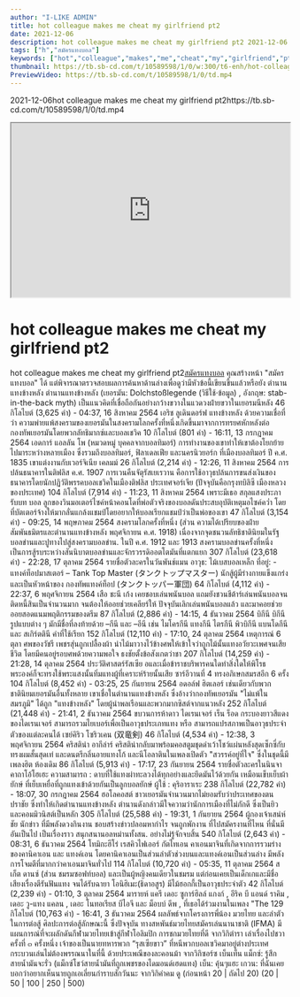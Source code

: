 ```yaml
---
author: "I-LIKE ADMIN"
title: hot colleague makes me cheat my girlfriend pt2
date: 2021-12-06
description: hot colleague makes me cheat my girlfriend pt2 2021-12-06 https://tb.sb-cd.com/t/10589598/1/0/td.mp4
tags: ["h","สมัครแทงบอล"]
keywords: ["hot","colleague","makes","me","cheat","my","girlfriend","pt2"]
thumbnail: https://tb.sb-cd.com/t/10589598/1/0/w:300/t6-enh/hot-colleague-makes-me-cheat-m.jpg
PreviewVideo: https://tb.sb-cd.com/t/10589598/1/0/td.mp4
---
```

2021-12-06hot colleague makes me cheat my girlfriend pt2https://tb.sb-cd.com/t/10589598/1/0/td.mp4
<!--more-->

<iframe width="100%" height="315" src="https://spankbang.com/6ayzi/embed/"></iframe>

# hot colleague makes me cheat my girlfriend pt2

hot colleague makes me cheat my girlfriend pt2[สมัครแทงบอล](https://ufapro888s.info/)
คุณสร้างหน้า "สมัครแทงบอล" ได้ แต่พิจารณาตรวจสอบผลการค้นหาด้านล่างเพื่อดูว่ามีหัวข้อนี้เขียนขึ้นแล้วหรือยัง
ตำนานแทงข้างหลัง
ตำนานแทงข้างหลัง (เยอรมัน:  Dolchstoßlegende (วิธีใช้·ข้อมูล) , อังกฤษ: stab-in-the-back myth) เป็นแนวคิดที่เชื่อถือกันอย่างกว้างขวางในแวดวงฝ่ายขวาในเยอรมนีหลัง
46 กิโลไบต์ (3,625 คำ) - 04:37, 16 สิงหาคม 2564
เอริช ลูเดินดอร์ฟ
แทงข้างหลัง ด้วยความเชื่อที่ว่า ความพ่ายแพ้สงครามของเยอรมันในสงครามโลกครั้งที่หนึ่งเกิดขึ้นมาจากการทรยศหักหลังต่อกองทัพเยอรมันโดยพวกลัทธิมากซ์และบอลเชวิค
10 กิโลไบต์ (801 คำ) - 16:11, 13 กรกฎาคม 2564
เอดการ์ แอลลัน โพ (หมวดหมู่ บุคคลจากบอลทิมอร์)
การทำงานของเขาทำให้เขาต้องโยกย้ายไปมาระหว่างหลายเมือง ซึ่งรวมถึงบอลทิมอร์, ฟิลาเดลเฟีย และนครนิวยอร์ก ที่เมืองบอลทิมอร์ ปี ค.ศ. 1835 เขาแต่งงานกับเวอร์จิเนีย เคลมม์
26 กิโลไบต์ (2,214 คำ) - 12:26, 11 สิงหาคม 2564
การปล้นธนาคารในติฟลิส ค.ศ. 1907
การเวนคืนจัตุรัสเยเรวาน คือการใช้อาวุธปล้นการขนส่งเงินของธนาคารโดยนักปฏิวัติพรรคบอลเชวิคในเมืองติฟลิส ประเทศจอร์เจีย (ปัจจุบันคือกรุงทบิลิซี เมืองหลวงของประเทศ)
104 กิโลไบต์ (7,914 คำ) - 11:23, 11 สิงหาคม 2564
เพราะมีเธอ
สกุลแสงประภา รับบท บอล ลูกของวินมอเตอร์ไซค์หน้าคอนโดที่พ่อตัวจริงของบอลดันประสบอุบัติเหตุมอไซค์คว่ำ โดยที่บัตเตอร์จ้างให้มากลั่นแกล้งแชมป์โดยอยากให้บอลเรียกแชมป์ว่าเป็นพ่อของเขา
47 กิโลไบต์ (3,154 คำ) - 09:25, 14 พฤษภาคม 2564
สงครามโลกครั้งที่หนึ่ง (ส่วน ความได้เปรียบของฝ่ายสัมพันธมิตรและตำนานแทงข้างหลัง พฤศจิกายน ค.ศ. 1918)
เนื่องจากจุดชนวนลัทธิชาตินิยมในรัฐบอลข่านและปูทางไปสู่สงครามบอลข่าน. ในปี ค.ศ. 1912 และ 1913 สงครามบอลข่านครั้งที่หนึ่งเป็นการสู้รบระหว่างสันนิบาตบอลข่านและจักรวรรดิออตโตมันที่แตกแยก
307 กิโลไบต์ (23,618 คำ) - 22:28, 17 ตุลาคม 2564
รายชื่อตัวละครในวันพันช์แมน
อาวุธ: ไม้เบสบอลเหล็ก ที่อยู่: - แทงค์ท็อปมาสเตอร์ – Tank Top Master (タンクトップマスター) นักสู้ผู้มีร่างกายแข็งแกร่งและเป็นหัวหน้าของ กองทัพแทงค์ท็อป (タンクトッパー軍団)
64 กิโลไบต์ (4,112 คำ) - 22:37, 6 พฤศจิกายน 2564
เสือ ชะนี เก้ง
เคยชอบเล่นพนันบอล แถมยังชวนชีต้าร์เล่นพนันบอลจนติดหนี้สินเป็นจำนวนมาก จนต้องให้ออยช่วยเคลียร์ให้ ปัจจุบันเลิกเล่นพนันบอลแล้ว และมาคอยช่วยออยสอดแนมพฤติกรรมของดรีม
87 กิโลไบต์ (2,886 คำ) - 14:15, 4 ธันวาคม 2564
บิกีนี
บิกีนีรูปแบบต่าง ๆ มักมีชื่อที่ลงท้ายด้วย –กีนี และ –อีนี เช่น ไมโครกีนี แทงกีนี ไตรกีนี พิวบิกีนี แบนโดกีนี และ สเกิร์ตตินี คำที่ใช้เรียก
152 กิโลไบต์ (12,110 คำ) - 17:10, 24 ตุลาคม 2564
เหตุการณ์ 6 ตุลา
ศพของวัชรี เพชรสุ่นถูกเปลื้องผ้า นำไม้มาวางไว้ข้างศพให้เข้าใจว่าถูกไม้นั้นแทงอวัยวะเพศจนเสียชีวิต โดยมีคนอยู่รอบศพด้วยความพอใจ ธงชัยตั้งข้อสังเกตว่าชา
207 กิโลไบต์ (14,259 คำ) - 21:28, 14 ตุลาคม 2564
ประวัติศาสตร์รัสเซีย
อและเมื่อข้าราชบริพารคนใดทำสิ่งใดให้พิโรธ พระองค์ก็จะทรงใช้พระแสงนั้นทิ่มแทงผู้ที่เคราะห์ร้ายนั้นเสีย ซาร์อีวานที่ 4 ทรงอภิเษกสมรสอีก 6 ครั้ง
104 กิโลไบต์ (8,452 คำ) - 03:25, 25 กันยายน 2564
อดอล์ฟ ฮิตเลอร์
เช่นเดียวกับพวกชาตินิยมเยอรมันอื่นทั้งหลาย เขาเชื่อในตำนานแทงข้างหลัง ซึ่งอ้างว่ากองทัพเยอรมัน "ไม่แพ้ในสมรภูมิ" ได้ถูก "แทงข้างหลัง" โดยผู้นำพลเรือนและพวกมากซิสต์จากแนวหลัง
252 กิโลไบต์ (21,448 คำ) - 21:41, 2 ธันวาคม 2564
ขบวนการห้าดาว ไดเรนเจอร์
เร็น ร็อด กระบองยาวสีแดงของไดเรนเจอร์ สามารถรวมไยเบอร์เพื่อเป็นอาวุธประเภทแทง หรือ สามารถแปรสภาพเป็นอาวุธประจำตัวของแต่ละคนได้ เซย์คิริว โซริวเคน (双竜剣)
46 กิโลไบต์ (4,534 คำ) - 12:38, 3 พฤศจิกายน 2564
คริสติน่า อากีล่าร์
คริสติน่ากลับมาพร้อมคอสตูมชุดดำเว้าโชว์แผ่นหลังสุดเซ็กซี่กับทรงผมสั้นสุดเท่ และดนตรีกลิ่นอายแทงโก้ และนีโอลาตินในเพลงเปิดตัว "สวรรค์อยู่ที่ใจ" ซึ่งในชุดนี้มีเพลงฮิต ห้องเดิม
86 กิโลไบต์ (5,913 คำ) - 17:17, 23 กันยายน 2564
รายชื่อตัวละครในนินจาคาถาโอ้โฮเฮะ
ความสามารถ : ดาบที่ใช้แทงผ่าทะลวงได้ทุกอย่างและยึดมันไว้ด้วยกัน เหมือนเข็บเย็บผ้ายักษ์ ที่เย็บเหยื่อที่ถูกแทงเข้าด้วยกันเป็นลูกบอลยักษ์ ผู้ใช้ : คุริอาราเระ
238 กิโลไบต์ (22,782 คำ) - 18:07, 30 กรกฎาคม 2564
ฮอโลคอสต์
ชาวเยอรมันจำนวนมากไม่ยอมรับว่าประเทศของตนปราชัย ซึ่งทำให้เกิดตำนานแทงข้างหลัง ตำนานดังกล่าวมีใจความว่านักการเมืองที่ไม่ภักดี ซึ่งเป็นยิวและคอมมิวนิสต์เป็นหลัก
305 กิโลไบต์ (25,588 คำ) - 19:31, 1 กันยายน 2564
ผู้กองเจ้าเสน่ห์
ชัย นักข่าว ที่มีพลังดวงกินงาน ชอบสร้างข่าวปลอมหากำไร จนถูกพักงาน ที่ไปสมัครงานที่ไหน ที่นั่นมีอันเป็นไป เป็นเรื่องราว สนุกสนานอลหม่านทั้งสน. อย่างไม่รู้จักจบสิ้น
540 กิโลไบต์ (2,643 คำ) - 08:31, 6 ธันวาคม 2564
โทมิกะฮีโร่ เรสคิวไฟเออร์
กัตไทเอน คาเอนมาจินที่เกิดจากการรวมร่างของคานิคาเอน และ แทงค์เอน โดยคานิคาเอนเป็นส่วนลำตัวช่วงบนและแทงค์เอนเป็นส่วนล่าง มีพลังการโจมตีที่มากกว่าคาเอนมาจินทั่วไป
114 กิโลไบต์ (10,720 คำ) - 05:35, 11 ตุลาคม 2564
สเก็ต ดานซ์ (ส่วน ชมรมซอฟท์บอล)
และเป็นผู้หญิงคนเดียวในชมรม แต่ก่อนเคยเป็นเด็กเกและมีชื่อเสียงเรื่องตีรันฟันแทง จนได้รับฉายา โอนิฮิเมะ(ธิดาอสูร) มีไม้ฮอกกี้เป็นอาวุธประจำตัว
42 กิโลไบต์ (2,239 คำ) - 01:10, 3 ตุลาคม 2564
มารายห์ แครี
เดอะ ซูการ์ฮิลล์ แกงก์ , อีริค บี แอนด์ ราคิม , เดอะ วู-แทง แคลน , เดอะ โนทอเรียส บีไอจี และ ม็อบบ์ ดีพ , ที่เธอได้ร่วมงานในเพลง "The
129 กิโลไบต์ (10,763 คำ) - 16:41, 3 ธันวาคม 2564
ผลลัพธ์จากโครงการพี่น้อง
มวยไทย
และลำตัวในการต่อสู้ ศิลปะการต่อสู้ลักษณะนี้ ซึ่งปัจจุบัน ทางสหพันธ์มวยไทยสมัครเล่นนานาชาติ (IFMA) มีแผนการณ์ที่จะผลักดันกีฬามวยไทยเข้าสู่กีฬาโอลิมปิก การชกมวยไทยที่ดี
จากวิกิตำรา
เล่าเรื่องไปชวาครั้งที่ ๓
ครั้งหนึ่ง เจ้าของเป็นนายทหารพวก “รุสเซียขาว” ที่หนีพวกบอลเซวิคมาอยู่ต่างประเทศ กระบวนเล่นไม่ต้องพรรณนาในที่นี้ ด้วยประเพณีของละคอนม้า
จากวิกิซอร์ซ
เบ็นเท็น
แม็กซ์: รู้สึกสายน้ำมันจะรั่ว (แม็กซ์โชว์สายน้ำมันที่ถูกเพชรของไดมอนด์เฮดแทง) เบ็น: คุ้นๆแฮะ เกวน: ที่ฉันเคยบอกว่าอยากเห็นนายถูกเอเลี่ยนกำราบสักวันนะ
จากวิกิคำคม
ดู (ก่อนหน้า 20 | ถัดไป 20) (20 | 50 | 100 | 250 | 500)

